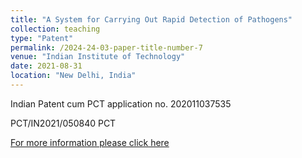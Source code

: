 ```yaml
---
title: "A System for Carrying Out Rapid Detection of Pathogens"
collection: teaching
type: "Patent"
permalink: /2024-24-03-paper-title-number-7
venue: "Indian Institute of Technology"
date: 2021-08-31
location: "New Delhi, India"
---
```


Indian Patent cum PCT application no. 202011037535

PCT/IN2021/050840 PCT

[For more information please click here](https://iprsearch.ipindia.gov.in/PublicSearch/PublicationSearch/ApplicationStatus)
